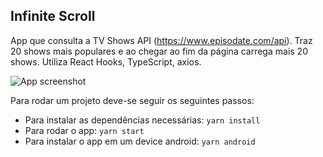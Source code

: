 ## Infinite Scroll

App que consulta a TV Shows API (https://www.episodate.com/api). Traz 20 shows mais populares e ao chegar ao fim da página carrega mais 20 shows.
Utiliza React Hooks, TypeScript, axios.

![App screenshot](./demo/demo.gif)

Para rodar um projeto deve-se seguir os seguintes passos:
- Para instalar as dependências necessárias: `yarn install`
- Para rodar o app: `yarn start`
- Para instalar o app em um device android: `yarn android`